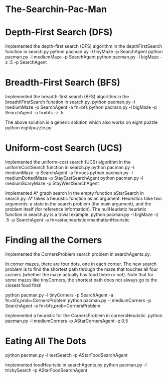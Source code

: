 # The-Searchin-Pac-Man
# Depth-First Search (DFS)
Implemented the depth-first search (DFS) algorithm in the depthFirstSearch function in search.py
python pacman.py -l tinyMaze -p SearchAgent
python pacman.py -l mediumMaze -p SearchAgent
python pacman.py -l bigMaze -z .5 -p SearchAgent

# Breadth-First Search (BFS)
Implemented the breadth-first search (BFS) algorithm in the breadthFirstSearch function in search.py.
python pacman.py -l mediumMaze -p SearchAgent -a fn=bfs
python pacman.py -l bigMaze -p SearchAgent -a fn=bfs -z .5

The above solution is a generic solution which also works on eight puzzle
python eightpuzzle.py

# Uniform-cost Search (UCS)
Implemented the uniform-cost search (UCS) algorithm in the uniformCostSearch function in search.py
python pacman.py -l mediumMaze -p SearchAgent -a fn=ucs
python pacman.py -l mediumDottedMaze -p StayEastSearchAgent
python pacman.py -l mediumScaryMaze -p StayWestSearchAgent

Implemented A* graph search in the empty function aStarSearch in search.py. A* takes a heuristic function as an argument. Heuristics take two arguments: a state in the search problem (the main argument), and the problem itself (for reference information). The nullHeuristic heuristic function in search.py is a trivial example.
python pacman.py -l bigMaze -z .5 -p SearchAgent -a fn=astar,heuristic=manhattanHeuristic 

# Finding all the Corners
Implemented the CornersProblem search problem in searchAgents.py. 

In corner mazes, there are four dots, one in each corner. The new search problem is to find the shortest path through the maze that touches all four corners (whether the maze actually has food there or not). Note that for some mazes like tinyCorners, the shortest path does not always go to the closest food first! 

python pacman.py -l tinyCorners -p SearchAgent -a fn=bfs,prob=CornersProblem
python pacman.py -l mediumCorners -p SearchAgent -a fn=bfs,prob=CornersProblem

Implemented a heuristic for the CornersProblem in cornersHeuristic.
python pacman.py -l mediumCorners -p AStarCornersAgent -z 0.5

# Eating All The Dots
python pacman.py -l testSearch -p AStarFoodSearchAgent

Implemented foodHeuristic in searchAgents.py
python pacman.py -l trickySearch -p AStarFoodSearchAgent
